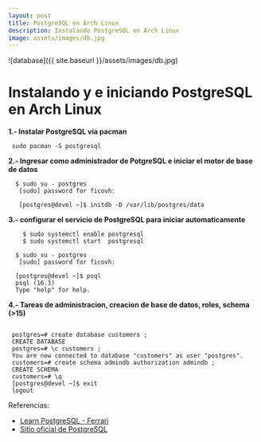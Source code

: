 ```yaml
---
layout: post
title: PostgreSQL en Arch Linux
description: Instalando PostgreSQL en Arch Linux 
image: assets/images/db.jpg
---
```



![database]({{ site.baseurl }}/assets/images/db.jpg)

# Instalando y e iniciando PostgreSQL en Arch Linux

**1.- Instalar PostgreSQL via pacman**

```shell
 sudo pacman -S postgresql 

```

**2.- Ingresar como administrador de PotgreSQL e iniciar el motor de base de datos**

```shell
  $ sudo su - postgres
   [sudo] password for ficovh:

   [postgres@devel ~]$ initdb -D /var/lib/postgres/data

```
**3.- configurar el servicio de PostgreSQL para iniciar automaticamente**

```shell
	$ sudo systemctl enable postgresql
	$ sudo systemctl start  postgresql
```

```shell
  $ sudo su - postgres
   [sudo] password for ficovh:

  [postgres@devel ~]$ psql
  psql (16.3)
  Type "help" for help.
```

**4.- Tareas de administracion, creacion de base de datos, roles, schema (>15)**

```shell

 postgres=# create database customers ;
 CREATE DATABASE
 postgres=# \c customers ;
 You are now connected to database "customers" as user "postgres".
 customers=# create schema admindb authorization admindb ;
 CREATE SCHEMA
 customers=# \q
 [postgres@devel ~]$ exit
 logout
```

Referencias:
* [Learn PostgreSQL - Ferrari](https://www.packtpub.com/en-us/product/learn-postgresql-9781838985288)
* [Sitio oficial de PostgreSQL](https://www.postgresql.org)

